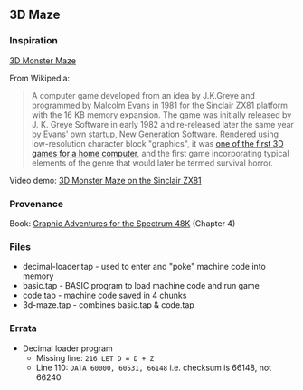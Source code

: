 ## 3D Maze

### Inspiration

[3D Monster Maze][1]

From Wikipedia:

> A computer game developed from an idea by J.K.Greye and programmed by Malcolm Evans in 1981 for the Sinclair ZX81 platform with the 16 KB memory expansion. The game was initially released by J. K. Greye Software in early 1982 and re-released later the same year by Evans' own startup, New Generation Software. Rendered using low-resolution character block "graphics", it was [one of the first 3D games for a home computer][2], and the first game incorporating typical elements of the genre that would later be termed survival horror.

Video demo: [3D Monster Maze on the Sinclair ZX81][3]

### Provenance

Book: [Graphic Adventures for the Spectrum 48K][4] (Chapter 4)

### Files

* decimal-loader.tap - used to enter and "poke" machine code into memory
* basic.tap - BASIC program to load machine code and run game
* code.tap - machine code saved in 4 chunks
* 3d-maze.tap - combines basic.tap & code.tap

### Errata

* Decimal loader program
  * Missing line: `216 LET D = D + Z`
  * Line 110: `DATA 60000, 60531, 66148` i.e. checksum is 66148, not 66240

[1]: https://en.wikipedia.org/wiki/3D_Monster_Maze
[2]: http://h2g2.com/edited_entry/A821648
[3]: https://www.youtube.com/watch?v=nKvd0zPfBE4
[4]: http://www.worldofspectrum.org/infoseekid.cgi?id=2000168
